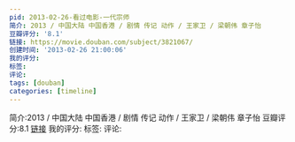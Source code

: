 ```yaml
---
pid: 2013-02-26-看过电影-一代宗师
简介: 2013 / 中国大陆 中国香港 / 剧情 传记 动作 / 王家卫 / 梁朝伟 章子怡
豆瓣评分: '8.1'
链接: https://movie.douban.com/subject/3821067/
创建时间: '2013-02-26 21:00:06'
我的评分:
标签:
评论:
tags: [douban]
categories: [timeline]
---
```

简介:2013 / 中国大陆 中国香港 / 剧情 传记 动作 / 王家卫 / 梁朝伟 章子怡
豆瓣评分:8.1
[链接](https://movie.douban.com/subject/3821067/)
我的评分:
标签:
评论:
